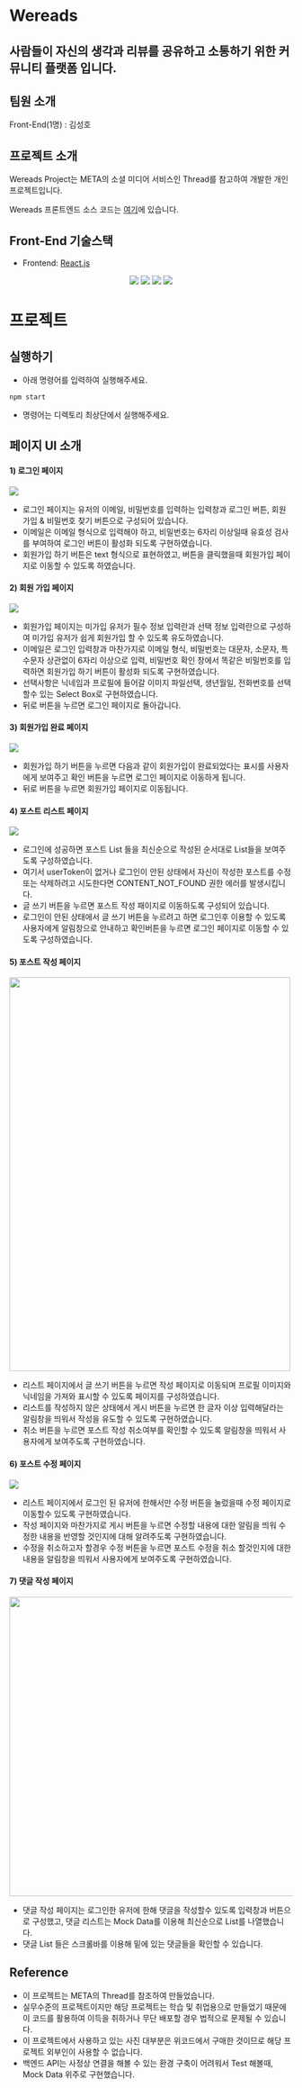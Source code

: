 # Wereads

## 사람들이 자신의 생각과 리뷰를 공유하고 소통하기 위한 커뮤니티 플랫폼 입니다.

## 팀원 소개
Front-End(1명) : 김성호

## 프로젝트 소개
Wereads Project는 META의 소셜 미디어 서비스인 Thread를 참고하여 개발한 개인 프로젝트입니다. 

Wereads 프론트엔드 소스 코드는 [여기](https://github.com/rlatjdgh9612/wereads)에 있습니다.

## Front-End 기술스택
- Frontend: [React.js](https://reactjs.org/)

<div align="center">
<img src="https://img.shields.io/badge/react-61DAFB?style=for-the-badge&logo=react&logoColor=black">
<img src="https://img.shields.io/badge/html5-E34F26?style=for-the-badge&logo=html5&logoColor=white">
<img src="https://img.shields.io/badge/css-1572B6?style=for-the-badge&logo=css3&logoColor=white">
<img src="https://img.shields.io/badge/javascript-F7DF1E?style=for-the-badge&logo=javascript&logoColor=black">
</div>

# 프로젝트
## 실행하기
- 아래 명령어를 입력하여 실행해주세요.
```
npm start
```
- 명령어는 디렉토리 최상단에서 실행해주세요.

## 페이지 UI 소개
#### 1) 로그인 페이지
<img src="https://github.com/rlatjdgh9612/wereads/assets/78453933/0d8d447e-ecd8-49ac-adb2-67f1f9ac5139">

- 로그인 페이지는 유저의 이메일, 비밀번호를 입력하는 입력창과 로그인 버튼, 회원가입 & 비밀번호 찾기 버튼으로 구성되어 있습니다.
- 이메일은 이메일 형식으로 입력해야 하고, 비밀번호는 6자리 이상일때 유효성 검사를 부여하여 로그인 버튼이 활성화 되도록 구현하였습니다.
- 회원가입 하기 버튼은 text 형식으로 표현하였고, 버튼을 클릭했을때 회원가입 페이지로 이동할 수 있도록 하였습니다.

#### 2) 회원 가입 페이지
<img src="https://github.com/rlatjdgh9612/wereads/assets/78453933/220504e8-fcda-4131-bae7-3d46cb3b5aa2">

- 회원가입 페이지는 미가입 유저가 필수 정보 입력란과 선택 정보 입력란으로 구성하여 미가입 유저가 쉽게 회원가입 할 수 있도록 유도하였습니다.
- 이메일은 로그인 입력창과 마찬가지로 이메일 형식, 비밀번호는 대문자, 소문자, 특수문자 상관없이 6자리 이상으로 입력, 비밀번호 확인 창에서 똑같은 비밀번호를 입력하면 회원가입 하기 버튼이 활성화 되도록 구현하였습니다.
- 선택사항은 닉네임과 프로필에 들어갈 이미지 파일선택, 생년월일, 전화번호를 선택할수 있는 Select Box로 구현하였습니다.
- 뒤로 버튼을 누르면 로그인 페이지로 돌아갑니다.

#### 3) 회원가입 완료 페이지
<img src="https://github.com/rlatjdgh9612/wereads/assets/78453933/a512ab37-55ca-48ce-a2b2-ba54fedb1243">

- 회원가입 하기 버튼을 누르면 다음과 같이 회원가입이 완료되었다는 표시를 사용자에게 보여주고 확인 버튼을 누르면 로그인 페이지로 이동하게 됩니다.
- 뒤로 버튼을 누르면 회원가입 페이지로 이동됩니다.

#### 4) 포스트 리스트 페이지
<img src="https://github.com/rlatjdgh9612/wereads/assets/78453933/3380945d-95a1-49e8-ac03-f131788c7e24">

- 로그인에 성공하면 포스트 List 들을 최신순으로 작성된 순서대로 List들을 보여주도록 구성하였습니다.
- 여기서 userToken이 없거나 로그인이 안된 상태에서 자신이 작성한 포스트를 수정 또는 삭제하려고 시도한다면 CONTENT_NOT_FOUND 권한 에러를 발생시킵니다.
- 글 쓰기 버튼을 누르면 포스트 작성 패이지로 이동하도록 구성되어 있습니다.
- 로그인이 안된 상태에서 글 쓰기 버튼을 누르려고 하면 로그인후 이용할 수 있도록 사용자에게 알림창으로 안내하고 확인버튼을 누르면 로그인 페이지로 이동할 수 있도록 구성하였습니다.

#### 5) 포스트 작성 페이지
<img width="500" height="700" src="https://github.com/rlatjdgh9612/wereads/assets/78453933/73679d29-bff9-4446-a30c-3b56a592f43f">

- 리스트 페이지에서 글 쓰기 버튼을 누르면 작성 페이지로 이동되며 프로필 이미지와 닉네임을 가져와 표시할 수 있도록 페이지를 구성하였습니다.
- 리스트를 작성하지 않은 상태에서 게시 버튼을 누르면 한 글자 이상 입력해달라는 알림창을 띄워서 작성을 유도할 수 있도록 구현하였습니다.
- 취소 버튼을 누르면 포스트 작성 취소여부를 확인할 수 있도록 알림창을 띄워서 사용자에게 보여주도록 구현하였습니다.

#### 6) 포스트 수정 페이지
<img src="https://github.com/rlatjdgh9612/wereads/assets/78453933/add99b15-9286-4423-9d8a-8168c8a72114">

- 리스트 페이지에서 로그인 된 유저에 한해서만 수정 버튼을 눌렀을때 수정 페이지로 이동할수 있도록 구현하였습니다.
- 작성 페이지와 마찬가지로 게시 버튼을 누르면 수정할 내용에 대한 알림을 띄워 수정한 내용을 반영할 것인지에 대해 알려주도록 구현하였습니다.
- 수정을 취소하고자 할경우 수정 버튼을 누르면 포스트 수정을 취소 할것인지에 대한 내용을 알림창을 띄워서 사용자에게 보여주도록 구현하였습니다.

#### 7) 댓글 작성 페이지
<img width="532" src="https://github.com/rlatjdgh9612/wereads/assets/78453933/3a567884-409b-43a1-abaf-28587d1ef41e">

- 댓글 작성 페이지는 로그인한 유저에 한해 댓글을 작성할수 있도록 입력창과 버튼으로 구성했고, 댓글 리스트는 Mock Data를 이용해 최신순으로 List를 나열했습니다.
- 댓글 List 들은 스크롤바를 이용해 밑에 있는 댓글들을 확인할 수 있습니다.


## Reference
- 이 프로젝트는 META의 Thread를 참조하여 만들었습니다.
- 실무수준의 프로젝트이지만 해당 프로젝트는 학습 및 취업용으로 만들었기 때문에 이 코드를 활용하여 이득을 취하거나 무단 배포할 경우 법적으로 문제될 수 있습니다.
- 이 프로젝트에서 사용하고 있는 사진 대부분은 위코드에서 구매한 것이므로 해당 프로젝트 외부인이 사용할 수 없습니다.
- 백엔드 API는 사정상 연결을 해볼 수 있는 환경 구축이 어려워서 Test 해볼때, Mock Data 위주로 구현했습니다.
